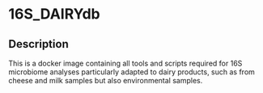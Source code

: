 # 16S_DAIRYdb

## Description
This is a docker image containing all tools and scripts required for 16S microbiome analyses particularly adapted to dairy products, such as from cheese and milk samples but also environmental samples.
